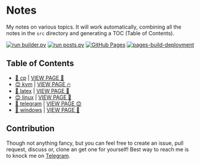 # Notes

My notes on various topics. It will work automatically, combining all the notes in the `src` directory and generating a TOC (Table of Contents).

[![run builder.py](https://github.com/SharafatKarim/notes/actions/workflows/action.yml/badge.svg)](https://github.com/SharafatKarim/notes/actions/workflows/action.yml)
[![run posts.py](https://github.com/SharafatKarim/notes/actions/workflows/posts.yml/badge.svg)](https://github.com/SharafatKarim/notes/actions/workflows/posts.yml)
[![GitHub Pages](https://github.com/SharafatKarim/notes/actions/workflows/gh-pages.yml/badge.svg)](https://github.com/SharafatKarim/notes/actions/workflows/gh-pages.yml)
[![pages-build-deployment](https://github.com/SharafatKarim/notes/actions/workflows/pages/pages-build-deployment/badge.svg)](https://github.com/SharafatKarim/notes/actions/workflows/pages/pages-build-deployment)


## Table of Contents

- [🌟 cp](src/cp.md) | [VIEW PAGE 🎉](https://sharafat.is-a.dev/notes/cp)
- [😊 kvm](src/kvm.md) | [VIEW PAGE 🔥](https://sharafat.is-a.dev/notes/kvm)
- [🚀 latex](src/latex.md) | [VIEW PAGE 🚀](https://sharafat.is-a.dev/notes/latex)
- [😊 linux](src/linux.md) | [VIEW PAGE 🚀](https://sharafat.is-a.dev/notes/linux)
- [🎸 telegram](src/telegram.md) | [VIEW PAGE 😊](https://sharafat.is-a.dev/notes/telegram)
- [🎉 windows](src/windows.md) | [VIEW PAGE 👾](https://sharafat.is-a.dev/notes/windows)

## Contribution

Though not anything fancy, but you can feel free to create an issue, pull request, discuss or, clone an get one for yourself!
Best way to reach me is to knock me on [Telegram](https://t.me/SharafatKarim).

